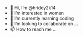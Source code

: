 - 👋 Hi, I’m @hridoy2k14
- 👀 I’m interested in women
- 🌱 I’m currently learning coding
- 💞️ I’m looking to collaborate on ...
- 📫 How to reach me ...

<!---
hridoy2k14/hridoy2k14 is a ✨ special ✨ repository because its `README.md` (this file) appears on your GitHub profile.
You can click the Preview link to take a look at your changes.
--->
